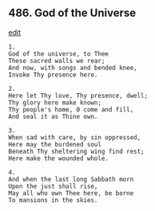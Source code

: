 
## 486.  God of the Universe
[edit](https://docs.google.com/document/d/1_vASsX04yY7KQkViTeGYXJgRkkwBY3pq/edit?mode=html)



    1.
    God of the universe, to Thee 
    These sacred walls we rear; 
    And now, with songs and bended knee, 
    Invoke Thy presence here. 

    2.
    Here let Thy love, Thy presence, dwell; 
    Thy glory here make known; 
    Thy people's home, 0 come and fill, 
    And seal it as Thine own. 

    3.
    When sad with care, by sin oppressed, 
    Here may the burdened soul 
    Beneath Thy sheltering wing find rest; 
    Here make the wounded whole. 

    4.
    And when the last long Sabbath morn 
    Upon the just shall rise, 
    May all who own Thee here, be borne 
    To mansions in the skies.
